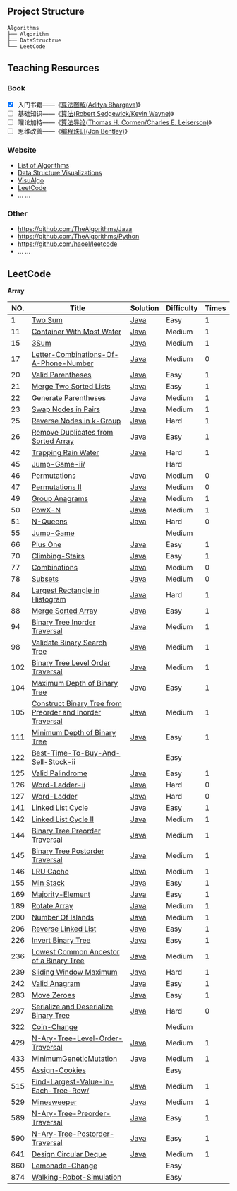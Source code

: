 ## Project Structure

```
Algorithms
├── Algorithm
├── DataStructrue
└── LeetCode
```
##  Teaching Resources

### Book

- [x] 入门书籍——《[算法图解(Aditya Bhargava)](https://book.douban.com/subject/26979890/)》
- [ ] 基础知识——《[算法(Robert Sedgewick/Kevin Wayne)](https://book.douban.com/subject/10432347/)》
- [ ] 理论加持——《[算法导论(Thomas H. Cormen/Charles E. Leiserson)](https://book.douban.com/subject/20432061/)》
- [ ] 思维改善——《[编程珠玑(Jon Bentley)](https://book.douban.com/subject/3227098/)》

### Website

* [List of Algorithms](https://www.wikiwand.com/en/List_of_algorithms)
* [Data Structure Visualizations](https://www.cs.usfca.edu/~galles/visualization/Algorithms.html)
* [VisuAlgo](https://visualgo.net/en)
* [LeetCode](https://leetcode-cn.com/)
* ... ...

### Other

* https://github.com/TheAlgorithms/Java
* https://github.com/TheAlgorithms/Python
* https://github.com/haoel/leetcode
* ... ...

## LeetCode

**Array**

| NO.  | Title                                                        | Solution                                                   | Difficulty | Times |
| ---- | ------------------------------------------------------------ | ---------------------------------------------------------- | ---------- | ----- |
| 1    | [Two Sum](https://leetcode-cn.com/problems/two-sum/)         | [Java](./LeetCode/hashmap/TwoSum.java)                     | Easy       | 1     |
| 11   | [Container With Most Water](https://leetcode-cn.com/problems/container-with-most-water/) | [Java](./LeetCode/array/MostWater.java)                    | Medium     | 1     |
| 15   | [3Sum](https://leetcode-cn.com/problems/3sum/)               | [Java](./LeetCode/array/ThreeSum.java)                     | Medium     | 1     |
| 17   | [Letter-Combinations-Of-A-Phone-Number](https://leetcode-cn.com/problems/letter-combinations-of-a-phone-number/) | [Java](./LeetCode/partition/LetterCombinations.java)       | Medium     | 0     |
| 20   | [Valid Parentheses](https://leetcode-cn.com/problems/valid-parentheses/) | [Java](./LeetCode/stack/ValidParentheses.java)             | Easy       | 1     |
| 21   | [Merge Two Sorted Lists](https://leetcode-cn.com/problems/merge-two-sorted-lists/) | [Java](./LeetCode/list/MergeTwoSortedLists.java)           | Easy       | 1     |
| 22   | [Generate Parentheses](https://leetcode-cn.com/problems/generate-parentheses/) | [Java](./LeetCode/recursive/GenerateParentheses.java)      | Medium     | 1     |
| 23   | [Swap Nodes in Pairs](https://leetcode-cn.com/problems/swap-nodes-in-pairs/) | [Java](./LeetCode/list/SwapNodes.java)                     | Medium     | 1     |
| 25   | [Reverse Nodes in k-Group](https://leetcode-cn.com/problems/reverse-nodes-in-k-group/) | [Java](./LeetCode/list/ReverseNodesKGroup.java)            | Hard       | 1     |
| 26   | [Remove Duplicates from Sorted Array](https://leetcode-cn.com/problems/remove-duplicates-from-sorted-array/) | [Java](./LeetCode/array/RemoveDuplicates.java)             | Easy       | 1     |
| 42   | [Trapping Rain Water](https://leetcode-cn.com/problems/trapping-rain-water/) | [Java](./LeetCode/stack/TrappingRainWater.java)            | Hard       | 1     |
| 45   | [Jump-Game-ii/](https://leetcode-cn.com/problems/jump-game-ii/) |                                                            | Hard       |       |
| 46   | [Permutations](https://leetcode-cn.com/problems/permutations/) | [Java](./LeetCode/recursive/Permutations.java)             | Medium     | 0     |
| 47   | [Permutations II](https://leetcode-cn.com/problems/permutations-ii/) | [Java](./LeetCode/recursive/PermutationsTwo.java)          | Medium     | 0     |
| 49   | [Group Anagrams](https://leetcode-cn.com/problems/group-anagrams/) | [Java](./LeetCode/hashmap/GroupAnagrams.java)              | Medium     | 1     |
| 50   | [PowX-N](https://leetcode-cn.com/problems/powx-n/)           | [Java](./LeetCode/partition/Powxn.java)                    | Medium     | 1     |
| 51   | [N-Queens](https://leetcode-cn.com/problems/n-queens/)       | [Java](./LeetCode/recursive/NQueens.java)                  | Hard       | 0     |
| 55   | [Jump-Game](https://leetcode-cn.com/problems/jump-game/)     |                                                            | Medium     |       |
| 66   | [Plus One](https://leetcode-cn.com/problems/plus-one/)       | [Java](./LeetCode/array/PlusOne.java)                      | Easy       | 1     |
| 70   | [Climbing-Stairs](https://leetcode-cn.com/problems/climbing-stairs/) | [Java](./LeetCode/array/ClimbingStairs.java)               | Easy       | 1     |
| 77   | [Combinations](https://leetcode-cn.com/problems/combinations/) | [Java](./LeetCode/recursive/Combinations.java)             | Medium     | 0     |
| 78   | [Subsets](https://leetcode-cn.com/problems/subsets/)         | [Java](./LeetCode/partition/Subsets.java)                  | Medium     | 0     |
| 84   | [Largest Rectangle in Histogram](https://leetcode-cn.com/problems/largest-rectangle-in-histogram/) | [Java](./LeetCode/stack/LargestRectangle.java)             | Hard       | 1     |
| 88   | [Merge Sorted Array](https://leetcode-cn.com/problems/merge-sorted-array/) | [Java](./LeetCode/array/MergeSortedArray.java)             | Easy       | 1     |
| 94   | [Binary Tree Inorder Traversal](https://leetcode-cn.com/problems/binary-tree-inorder-traversal/) | [Java](./LeetCode/tree/InOrderTraversal.java)              | Medium     | 1     |
| 98   | [Validate Binary Search Tree](https://leetcode-cn.com/problems/validate-binary-search-tree/) | [Java](./LeetCode/recursive/ValidateBinarySearchTree.java) | Medium     | 1     |
| 102  | [Binary Tree Level Order Traversal](https://leetcode-cn.com/problems/binary-tree-level-order-traversal/) | [Java](./LeetCode/tree/LevelOrderTraversal2.java)          | Medium     | 1     |
| 104  | [Maximum Depth of Binary Tree](https://leetcode-cn.com/problems/maximum-depth-of-binary-tree/) | [Java](./LeetCode/recursive/MaximumDepth.java)             | Easy       | 1     |
| 105  | [Construct Binary Tree from Preorder and Inorder Traversal](https://leetcode-cn.com/problems/construct-binary-tree-from-preorder-and-inorder-traversal/) | [Java](./LeetCode/recursive/ConstructBinaryTree.java)      | Medium     | 1     |
| 111  | [Minimum Depth of Binary Tree](https://leetcode-cn.com/problems/minimum-depth-of-binary-tree/) | [Java](./LeetCode/recursive/MinimumDepth.java)             | Easy       | 1     |
| 122  | [Best-Time-To-Buy-And-Sell-Stock-ii](https://leetcode-cn.com/problems/best-time-to-buy-and-sell-stock-ii/description/) |                                                            | Easy       |       |
| 125  | [Valid Palindrome](https://leetcode-cn.com/problems/valid-palindrome/) | [Java](./LeetCode/string/ValidPalindrome.java)             | Easy       | 1     |
| 126  | [Word-Ladder-ii](https://leetcode-cn.com/problems/word-ladder-ii/description/) | [Java](./LeetCode/dfsbfs/WordLadderTwo.java)               | Hard       | 0     |
| 127  | [Word-Ladder](https://leetcode-cn.com/problems/word-ladder/) | [Java](./LeetCode/dfsbfs/WordLadder.java)                  | Hard       | 0     |
| 141  | [Linked List Cycle](https://leetcode-cn.com/problems/linked-list-cycle/) | [Java](./LeetCode/list/LinkedListCycle.java)               | Easy       | 1     |
| 142  | [Linked List Cycle II](https://leetcode-cn.com/problems/linked-list-cycle-ii/) | [Java](./LeetCode/list/LinkedListCycleTwo.java)            | Medium     | 1     |
| 144  | [Binary Tree Preorder Traversal](https://leetcode-cn.com/problems/binary-tree-preorder-traversal/) | [Java](./LeetCode/tree/PreorderTraversal.java)             | Medium     | 1     |
| 145  | [Binary Tree Postorder Traversal](https://leetcode-cn.com/problems/binary-tree-postorder-traversal/) | [Java](./LeetCode/tree/PostorderTraversal.java)            | Medium     | 1     |
| 146  | [LRU Cache](https://leetcode-cn.com/problems/lru-cache/)     | [Java](./LeetCode/list/LRUCache.java)                      | Medium     | 1     |
| 155  | [Min Stack](https://leetcode-cn.com/problems/min-stack/)     | [Java](./LeetCode/stack/MinStack.java)                     | Easy       | 1     |
| 169  | [Majority-Element](https://leetcode-cn.com/problems/majority-element) | [Java](./LeetCode/partition/MajorityElement.java)          | Easy       | 1     |
| 189  | [Rotate Array](https://leetcode-cn.com/problems/rotate-array/) | [Java](./LeetCode/array/RotateArray.java)                  | Medium     | 1     |
| 200  | [Number Of Islands](https://leetcode-cn.com/problems/number-of-islands/) | [Java](./LeetCode/dfsbfs/NumberOfIslands.java)             | Medium     | 1     |
| 206  | [Reverse Linked List](https://leetcode-cn.com/problems/reverse-linked-list/) | [Java](./LeetCode/list/ReverseLinkedList.java)             | Easy       | 1     |
| 226  | [Invert Binary Tree](https://leetcode-cn.com/problems/invert-binary-tree/) | [Java](./LeetCode/recursive/InvertBinaryTree.java)         | Easy       | 1     |
| 236  | [Lowest Common Ancestor of a Binary Tree](https://leetcode-cn.com/problems/lowest-common-ancestor-of-a-binary-tree/) | [Java](./LeetCode/recursive/LowestCommonAncestor.java)     | Medium     | 1     |
| 239  | [Sliding Window Maximum](https://leetcode-cn.com/problems/sliding-window-maximum/) | [Java](./LeetCode/queue/SlidingWindowMaximum.java)         | Hard       | 1     |
| 242  | [Valid Anagram](https://leetcode-cn.com/problems/valid-anagram/) | [Java](./LeetCode/hashmap/ValidAnagram.java)               | Easy       | 1     |
| 283  | [Move Zeroes](https://leetcode-cn.com/problems/move-zeroes/) | [Java](./LeetCode/array/MoveZeroes.java)                   | Easy       | 1     |
| 297  | [Serialize and Deserialize Binary Tree](https://leetcode-cn.com/problems/serialize-and-deserialize-binary-tree/) | [Java](./LeetCode/recursive/Codec.java)                    | Hard       | 0     |
| 322  | [Coin-Change](https://leetcode-cn.com/problems/coin-change/) |                                                            | Medium     |       |
| 429  | [N-Ary-Tree-Level-Order-Traversal](https://leetcode-cn.com/problems/n-ary-tree-level-order-traversal/) | [Java](./LeetCode/tree/NLevelOrderTraversal.java)          | Medium     | 1     |
| 433  | [MinimumGeneticMutation](https://leetcode-cn.com/problems/minimum-genetic-mutation) | [Java](./LeetCode/dfsbfs/MinimumGeneticMutation.java)      | Medium     | 1     |
| 455  | [Assign-Cookies](https://leetcode-cn.com/problems/assign-cookies/description/) |                                                            | Easy       |       |
| 515  | [Find-Largest-Value-In-Each-Tree-Row/](https://leetcode-cn.com/problems/find-largest-value-in-each-tree-row/) | [Java](./LeetCode/dfsbfs/LargestValue.java)                | Medium     | 1     |
| 529  | [Minesweeper](https://leetcode-cn.com/problems/minesweeper/) | [Java](./LeetCode/dfsbfs/Minesweeper.java)                 | Medium     | 1     |
| 589  | [N-Ary-Tree-Preorder-Traversal](https://leetcode-cn.com/problems/n-ary-tree-preorder-traversal) | [Java](./LeetCode/tree/NPreorderTraversal.java)            | Easy       | 1     |
| 590  | [N-Ary-Tree-Postorder-Traversal](https://leetcode-cn.com/problems/n-ary-tree-postorder-traversal/) | [Java](./LeetCode/tree/NPreorderTraversal.java)            | Easy       | 1     |
| 641  | [Design Circular Deque](https://leetcode-cn.com/problems/design-circular-deque/) | [Java](./LeetCode/queue/MyCircularDeque.java)              | Medium     | 1     |
| 860  | [Lemonade-Change](https://leetcode-cn.com/problems/lemonade-change) |                                                            | Easy       |       |
| 874  | [Walking-Robot-Simulation](https://leetcode-cn.com/problems/walking-robot-simulation) |                                                            | Easy       |       |